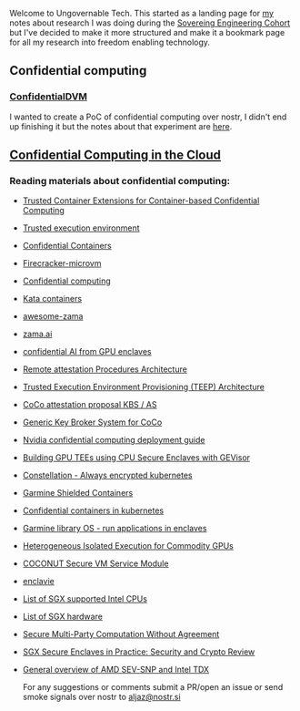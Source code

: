 Welcome to Ungovernable Tech. This started as a landing page for [my](https://nostr.at/aljaz@nostr.si) notes about research I was doing during the [Sovereing Engineering Cohort](https://sovereignengineering.io/) but I've decided to make it more structured and make it a bookmark page for all my research into freedom enabling technology.


## Confidential computing

### [ConfidentialDVM](./ConfidentialDVM)
I wanted to create a PoC of confidential computing over nostr, I didn't end up finishing it but the notes about that experiment are [here](ConfidentailDVM.md). 

## [Confidential Computing in the Cloud](./ConfidentialComputingOnCloud.md)

### Reading materials about confidential computing:
- [Trusted Container Extensions for Container-based Confidential Computing](https://arxiv.org/pdf/2205.05747.pdf)
- [Trusted execution environment](https://en.wikipedia.org/wiki/Trusted_execution_environment)
- [Confidential Containers](https://github.com/confidential-containers/)
- [Firecracker-microvm](https://firecracker-microvm.github.io/)
- [Confidential computing](https://en.wikipedia.org/wiki/Confidential_computing)
- [Kata containers](https://katacontainers.io/)
- [awesome-zama](https://github.com/zama-ai/awesome-zama)
- [zama.ai](https://www.zama.ai/)
- [confidential AI from GPU enclaves](https://blog.blyss.dev/confidential-ai-from-gpu-enclaves)
- [Remote attestation Procedures Architecture](https://ietf-rats-wg.github.io/architecture/draft-ietf-rats-architecture.html)
- [Trusted Execution Environment Provisioning (TEEP) Architecture](https://datatracker.ietf.org/doc/html/draft-ietf-teep-architecture-19)
- [CoCo attestation proposal KBS / AS](https://github.com/confidential-containers/confidential-containers/issues/119)
- [Generic Key Broker System for CoCo](https://github.com/confidential-containers/confidential-containers/issues/68)
- [Nvidia confidential computing deployment guide](https://docs.nvidia.com/confidential-computing-deployment-guide.pdf)
- [Building GPU TEEs using CPU Secure Enclaves with GEVisor](https://dl.acm.org/doi/pdf/10.1145/3620678.3624659)
- [Constellation - Always encrypted kubernetes](https://github.com/edgelesssys/constellation?tab=readme-ov-file)
- [Garmine Shielded Containers](https://github.com/gramineproject/gsc)
- [Confidential containers in kubernetes](https://archive.is/u1vhR)
- [Garmine library OS - run applications in enclaves](https://github.com/gramineproject/gramine/tree/master?tab=readme-ov-file)
- [Heterogeneous Isolated Execution for Commodity GPUs](https://insujang.github.io/assets/pdf/hix_slides.pdf)
- [COCONUT Secure VM Service Module](https://github.com/coconut-svsm/svsm)
- [enclavie](https://github.com/enclaive)
- [List of SGX supported Intel CPUs](https://www.intel.com/content/www/us/en/architecture-and-technology/software-guard-extensions-processors.html)
- [List of SGX hardware](https://github.com/ayeks/SGX-hardware)
- [Secure Multi-Party Computation Without Agreement](https://eprint.iacr.org/2002/040.pdf)
- [SGX Secure Enclaves in Practice: Security and Crypto Review](https://www.youtube.com/watch?v=0ZVFy4Qsryc)
- [General overview of AMD SEV-SNP and Intel TDX](https://sys.cs.fau.de/extern/lehre/ws22/akss/material/amd-sev-intel-tdx.pdf)


  For any suggestions or comments submit a PR/open an issue or send smoke signals over nostr to [aljaz@nostr.si](https://nostr.at/aljaz@nostr.si)
